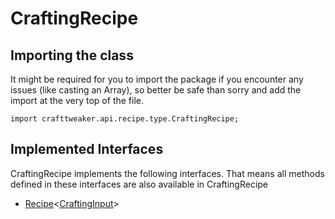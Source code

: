 # CraftingRecipe

## Importing the class

It might be required for you to import the package if you encounter any issues (like casting an Array), so better be safe than sorry and add the import at the very top of the file.
```zenscript
import crafttweaker.api.recipe.type.CraftingRecipe;
```


## Implemented Interfaces
CraftingRecipe implements the following interfaces. That means all methods defined in these interfaces are also available in CraftingRecipe

- [Recipe](/vanilla/api/recipe/type/Recipe)&lt;[CraftingInput](/vanilla/api/recipe/input/type/CraftingInput)&gt;

